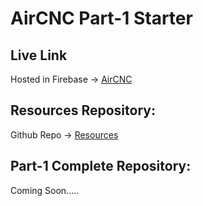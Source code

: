 # AirCNC Part-1 Starter

## Live Link
Hosted in Firebase -> [AirCNC](https://aircnc-68403.web.app/)

## Resources Repository:
Github Repo -> [Resources](https://github.com/shakilahmedatik/aircnc-resources)

## Part-1 Complete Repository:

Coming Soon.....
